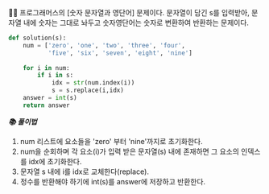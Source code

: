 🧑‍💻 프로그래머스의 [숫자 문자열과 영단어] 문제이다. 문자열이 담긴 s를 입력받아, 문자열 내에 숫자는 그대로 놔두고 숫자영단어는 숫자로 변환하여 반환하는 문제이다. 

```python
def solution(s):
    num = ['zero', 'one', 'two', 'three', 'four',
           'five', 'six', 'seven', 'eight', 'nine']
    
    for i in num:
        if i in s:
            idx = str(num.index(i))
            s = s.replace(i,idx)
    answer = int(s)
    return answer
```

***📚 풀이법***

1. num 리스트에 요소들을 'zero' 부터 'nine'까지로 초기화한다.
1. num을 순회하며 각 요소(i)가 입력 받은 문자열(s) 내에 존재하면 그 요소의 인덱스를 idx에 초기화한다.
1. 문자열 s 내에 i를 idx로 교체한다(replace).
1. 정수를 반환해야 하기에 int(s)를 answer에 저장하고 반환한다.

